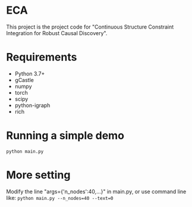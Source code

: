 # ECA
This project is the project code for "Continuous Structure Constraint Integration for Robust Causal Discovery".

# Requirements
- Python 3.7+
- gCastle
- numpy
- torch
- scipy
- python-igraph
- rich
# Running a simple demo
`python main.py`
# More setting
Modify the line "args={'n_nodes':40,...}" in main.py, or use command line like:
`python main.py --n_nodes=40 --text=0`
